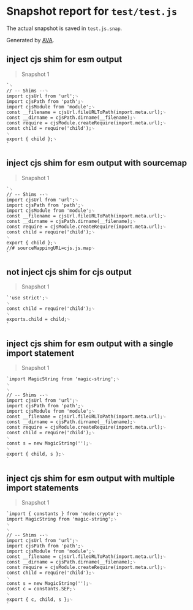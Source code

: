 # Snapshot report for `test/test.js`

The actual snapshot is saved in `test.js.snap`.

Generated by [AVA](https://avajs.dev).

## inject cjs shim for esm output

> Snapshot 1

    `␊
    // -- Shims --␊
    import cjsUrl from 'url';␊
    import cjsPath from 'path';␊
    import cjsModule from 'module';␊
    const __filename = cjsUrl.fileURLToPath(import.meta.url);␊
    const __dirname = cjsPath.dirname(__filename);␊
    const require = cjsModule.createRequire(import.meta.url);␊
    const child = require('child');␊
    ␊
    export { child };␊
    `

## inject cjs shim for esm output with sourcemap

> Snapshot 1

    `␊
    // -- Shims --␊
    import cjsUrl from 'url';␊
    import cjsPath from 'path';␊
    import cjsModule from 'module';␊
    const __filename = cjsUrl.fileURLToPath(import.meta.url);␊
    const __dirname = cjsPath.dirname(__filename);␊
    const require = cjsModule.createRequire(import.meta.url);␊
    const child = require('child');␊
    ␊
    export { child };␊
    //# sourceMappingURL=cjs.js.map␊
    `

## not inject cjs shim for cjs output

> Snapshot 1

    `'use strict';␊
    ␊
    const child = require('child');␊
    ␊
    exports.child = child;␊
    `

## inject cjs shim for esm output with a single import statement

> Snapshot 1

    `import MagicString from 'magic-string';␊
    ␊
    ␊
    // -- Shims --␊
    import cjsUrl from 'url';␊
    import cjsPath from 'path';␊
    import cjsModule from 'module';␊
    const __filename = cjsUrl.fileURLToPath(import.meta.url);␊
    const __dirname = cjsPath.dirname(__filename);␊
    const require = cjsModule.createRequire(import.meta.url);␊
    const child = require('child');␊
    ␊
    const s = new MagicString('');␊
    ␊
    export { child, s };␊
    `

## inject cjs shim for esm output with multiple import statements

> Snapshot 1

    `import { constants } from 'node:crypto';␊
    import MagicString from 'magic-string';␊
    ␊
    ␊
    // -- Shims --␊
    import cjsUrl from 'url';␊
    import cjsPath from 'path';␊
    import cjsModule from 'module';␊
    const __filename = cjsUrl.fileURLToPath(import.meta.url);␊
    const __dirname = cjsPath.dirname(__filename);␊
    const require = cjsModule.createRequire(import.meta.url);␊
    const child = require('child');␊
    ␊
    const s = new MagicString('');␊
    const c = constants.SEP;␊
    ␊
    export { c, child, s };␊
    `
